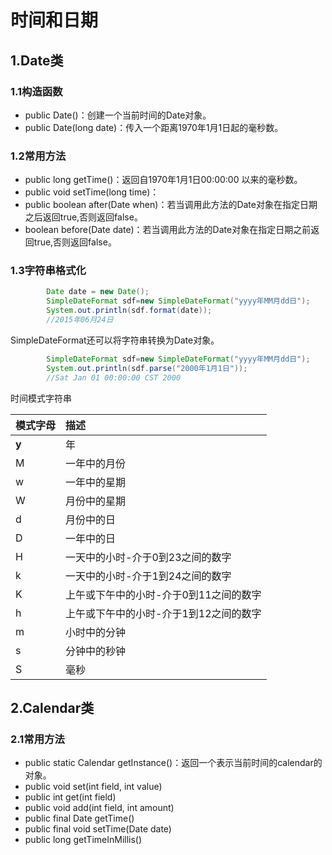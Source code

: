 # 时间和日期

## 1.Date类

### 1.1构造函数

* public Date\(\)：创建一个当前时间的Date对象。
* public Date\(long date\)：传入一个距离1970年1月1日起的毫秒数。

### 1.2常用方法

* public long getTime\(\)：返回自1970年1月1日00:00:00 以来的毫秒数。
* public void setTime\(long time\)：
* public boolean after\(Date when\)：若当调用此方法的Date对象在指定日期之后返回true,否则返回false。
* boolean before\(Date date\)：若当调用此方法的Date对象在指定日期之前返回true,否则返回false。

### 1.3字符串格式化

```java
        Date date = new Date();
        SimpleDateFormat sdf=new SimpleDateFormat("yyyy年MM月dd日");
        System.out.println(sdf.format(date));
        //2015年06月24日
```

SimpleDateFormat还可以将字符串转换为Date对象。

```java
        SimpleDateFormat sdf=new SimpleDateFormat("yyyy年MM月dd日");
        System.out.println(sdf.parse("2000年1月1日"));
        //Sat Jan 01 00:00:00 CST 2000
```

时间模式字符串

| 模式字母 | 描述 |
| :--- | :--- |
| **y** | 年 |
| M | 一年中的月份 |
| w | 一年中的星期 |
| W | 月份中的星期 |
| d | 月份中的日 |
| D | 一年中的日 |
| H | 一天中的小时-介于0到23之间的数字 |
| k | 一天中的小时-介于1到24之间的数字 |
| K | 上午或下午中的小时-介于0到11之间的数字 |
| h | 上午或下午中的小时-介于1到12之间的数字 |
| m | 小时中的分钟 |
| s | 分钟中的秒钟 |
| S | 毫秒 |

## 2.Calendar类

### 2.1常用方法

* public static Calendar getInstance\(\)：返回一个表示当前时间的calendar的对象。
* public void set\(int field, int value\)
* public int get\(int field\)
* public void add\(int field, int amount\)
* public final Date getTime\(\)
* public final void setTime\(Date date\)
* public long getTimeInMillis\(\)

